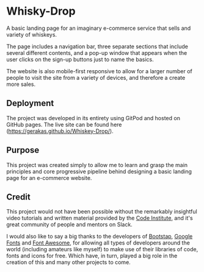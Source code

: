 # Whisky-Drop

A basic landing page for an imaginary e-commerce service that sells and variety of whiskeys.

The page includes a navigation bar, three separate sections that include several different contents, and a pop-up window that appears when the user clicks on the sign-up buttons just to name the basics.

The website is also mobile-first responsive to allow for a larger number of people to visit the site from a variety of devices, and therefore a create more sales.

## Deployment

The project was developed in its entirety using GitPod and hosted on GitHub pages. The live site can be found here (https://gerakas.github.io/Whiskey-Drop/).

## Purpose

This project was created simply to allow me to learn and grasp the main principles and core progressive pipeline behind designing a basic landing page for an e-commerce website. 

## Credit

This project would not have been possible without the remarkably insightful video tutorials and written material provided by the [Code Institute](https://codeinstitute.net/5-day-coding-challenge/?utm_term=code%20institute&utm_campaign=a%2526c_BR_IRL_Code_Institute&utm_source=adwords&utm_medium=ppc&hsa_net=adwords&hsa_tgt=kwd-319867646331&hsa_ad=417883010337&hsa_acc=8983321581&hsa_grp=62188641240&hsa_mt=e&hsa_cam=1578649861&hsa_kw=code%20institute&hsa_ver=3&hsa_src=g&gclid=CjwKCAjwiMj2BRBFEiwAYfTbCsXmupOD9J4_lSbHE2oiH-pK-3sy8mRhx6xyf7Mw2VgqYFez5-PgMRoCD_wQAvD_BwE&gclsrc=aw.ds), and it's great community of people and mentors on Slack.

I would also like to say a big thanks to the developers of [Bootstap](https://getbootstrap.com/), [Google Fonts](https://fonts.google.com/?sidebar.open&selection.family=Roboto:wght@300;700) and [Font Awesome](https://fontawesome.com/), for allowing all types of developers around the world (including amateurs like myself) to make use of their libraries of code, fonts and icons for free. Which have, in turn, played a big role in the creation of this and many other projects to come.
